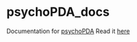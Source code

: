 # psychoPDA\_docs
Documentation for [psychoPDA][1]
Read it [here][2]

[1]:	https://github.com/lucasjfriesen/psychoPDA/
[2]:	https://lucasjfriesen.github.io/psychoPDA/